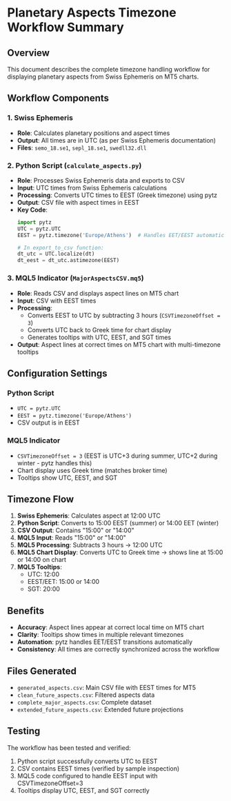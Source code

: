 # Planetary Aspects Timezone Workflow Summary

## Overview
This document describes the complete timezone handling workflow for displaying planetary aspects from Swiss Ephemeris on MT5 charts.

## Workflow Components

### 1. Swiss Ephemeris
- **Role**: Calculates planetary positions and aspect times
- **Output**: All times are in UTC (as per Swiss Ephemeris documentation)
- **Files**: `semo_18.se1`, `sepl_18.se1`, `swedll32.dll`

### 2. Python Script (`calculate_aspects.py`)
- **Role**: Processes Swiss Ephemeris data and exports to CSV
- **Input**: UTC times from Swiss Ephemeris calculations
- **Processing**: Converts UTC times to EEST (Greek timezone) using pytz
- **Output**: CSV file with aspect times in EEST
- **Key Code**:
  ```python
  import pytz
  UTC = pytz.UTC
  EEST = pytz.timezone('Europe/Athens')  # Handles EET/EEST automatically
  
  # In export_to_csv function:
  dt_utc = UTC.localize(dt)
  dt_eest = dt_utc.astimezone(EEST)
  ```

### 3. MQL5 Indicator (`MajorAspectsCSV.mq5`)
- **Role**: Reads CSV and displays aspect lines on MT5 chart
- **Input**: CSV with EEST times
- **Processing**: 
  - Converts EEST to UTC by subtracting 3 hours (`CSVTimezoneOffset = 3`)
  - Converts UTC back to Greek time for chart display
  - Generates tooltips with UTC, EEST, and SGT times
- **Output**: Aspect lines at correct times on MT5 chart with multi-timezone tooltips

## Configuration Settings

### Python Script
- `UTC = pytz.UTC`
- `EEST = pytz.timezone('Europe/Athens')`
- CSV output is in EEST

### MQL5 Indicator
- `CSVTimezoneOffset = 3` (EEST is UTC+3 during summer, UTC+2 during winter - pytz handles this)
- Chart display uses Greek time (matches broker time)
- Tooltips show UTC, EEST, and SGT

## Timezone Flow
1. **Swiss Ephemeris**: Calculates aspect at 12:00 UTC
2. **Python Script**: Converts to 15:00 EEST (summer) or 14:00 EET (winter)
3. **CSV Output**: Contains "15:00" or "14:00" 
4. **MQL5 Input**: Reads "15:00" or "14:00"
5. **MQL5 Processing**: Subtracts 3 hours → 12:00 UTC
6. **MQL5 Chart Display**: Converts UTC to Greek time → shows line at 15:00 or 14:00 on chart
7. **MQL5 Tooltips**: 
   - UTC: 12:00
   - EEST/EET: 15:00 or 14:00
   - SGT: 20:00

## Benefits
- **Accuracy**: Aspect lines appear at correct local time on MT5 chart
- **Clarity**: Tooltips show times in multiple relevant timezones
- **Automation**: pytz handles EET/EEST transitions automatically
- **Consistency**: All times are correctly synchronized across the workflow

## Files Generated
- `generated_aspects.csv`: Main CSV file with EEST times for MT5
- `clean_future_aspects.csv`: Filtered aspects data
- `complete_major_aspects.csv`: Complete dataset
- `extended_future_aspects.csv`: Extended future projections

## Testing
The workflow has been tested and verified:
1. Python script successfully converts UTC to EEST
2. CSV contains EEST times (verified by sample inspection)
3. MQL5 code configured to handle EEST input with CSVTimezoneOffset=3
4. Tooltips display UTC, EEST, and SGT correctly
